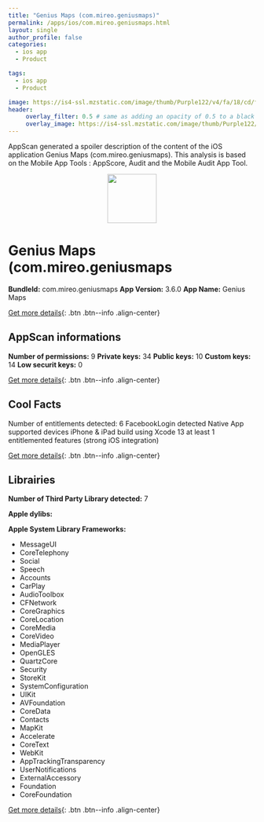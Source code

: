 ```yaml
---
title: "Genius Maps (com.mireo.geniusmaps)"
permalink: /apps/ios/com.mireo.geniusmaps.html
layout: single
author_profile: false
categories: 
  - ios app 
  - Product 

tags: 
  - ios app 
  - Product 

image: https://is4-ssl.mzstatic.com/image/thumb/Purple122/v4/fa/18/cd/fa18cdf0-7011-2549-dc8e-459ef7e4f15d/AppIcon-1x_U007emarketing-0-7-85-220.png/512x512bb.jpg
header: 
     overlay_filter: 0.5 # same as adding an opacity of 0.5 to a black background
     overlay_image: https://is4-ssl.mzstatic.com/image/thumb/Purple122/v4/fa/18/cd/fa18cdf0-7011-2549-dc8e-459ef7e4f15d/AppIcon-1x_U007emarketing-0-7-85-220.png/512x512bb.jpg
---
```

AppScan generated a spoiler description of the content of the iOS application Genius Maps (com.mireo.geniusmaps). This analysis is based on the Mobile App Tools : AppScore, Audit and the Mobile Audit App Tool.

  
  
<div style="text-align: center;"><img src="https://is4-ssl.mzstatic.com/image/thumb/Purple122/v4/fa/18/cd/fa18cdf0-7011-2549-dc8e-459ef7e4f15d/AppIcon-1x_U007emarketing-0-7-85-220.png/512x512bb.jpg" width="100" height="100"></div>  
  
# Genius Maps (com.mireo.geniusmaps

**BundleId:** com.mireo.geniusmaps
**App Version:** 3.6.0
**App Name:** Genius Maps


[Get more details](/pricing.html){: .btn .btn--info .align-center}  
  
## AppScan informations 

**Number of permissions:** 9
**Private keys:** 34
**Public keys:** 10
**Custom keys:** 14
**Low securit keys:** 0
  
[Get more details](/pricing.html){: .btn .btn--info .align-center}

## Cool Facts

Number of entitlements detected: 6
FacebookLogin detected
Native App
supported devices iPhone & iPad
build using Xcode 13
at least 1 entitlemented features (strong iOS integration)
  
[Get more details](/pricing.html){: .btn .btn--info .align-center}

## Librairies 
**Number of Third Party Library detected:** 7

**Apple dylibs:**


**Apple System Library Frameworks:**
- MessageUI
- CoreTelephony
- Social
- Speech
- Accounts
- CarPlay
- AudioToolbox
- CFNetwork
- CoreGraphics
- CoreLocation
- CoreMedia
- CoreVideo
- MediaPlayer
- OpenGLES
- QuartzCore
- Security
- StoreKit
- SystemConfiguration
- UIKit
- AVFoundation
- CoreData
- Contacts
- MapKit
- Accelerate
- CoreText
- WebKit
- AppTrackingTransparency
- UserNotifications
- ExternalAccessory
- Foundation
- CoreFoundation


  
[Get more details](/pricing.html){: .btn .btn--info .align-center}

